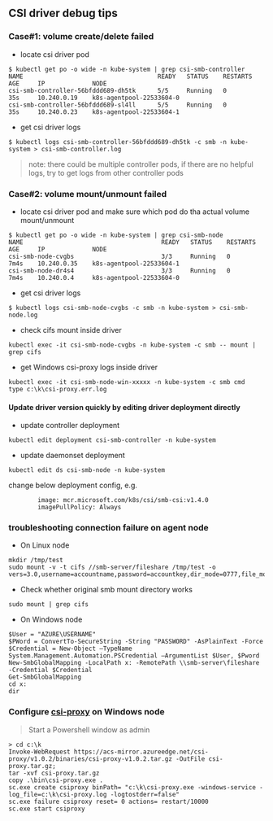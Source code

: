 ## CSI driver debug tips

### Case#1: volume create/delete failed
 - locate csi driver pod
```console
$ kubectl get po -o wide -n kube-system | grep csi-smb-controller
NAME                                     READY   STATUS    RESTARTS   AGE     IP             NODE
csi-smb-controller-56bfddd689-dh5tk      5/5     Running   0          35s     10.240.0.19    k8s-agentpool-22533604-0
csi-smb-controller-56bfddd689-sl4ll      5/5     Running   0          35s     10.240.0.23    k8s-agentpool-22533604-1
```
 - get csi driver logs
```console
$ kubectl logs csi-smb-controller-56bfddd689-dh5tk -c smb -n kube-system > csi-smb-controller.log
```
> note: there could be multiple controller pods, if there are no helpful logs, try to get logs from other controller pods

### Case#2: volume mount/unmount failed
 - locate csi driver pod and make sure which pod do tha actual volume mount/unmount
```console
$ kubectl get po -o wide -n kube-system | grep csi-smb-node
NAME                                      READY   STATUS    RESTARTS   AGE     IP             NODE
csi-smb-node-cvgbs                        3/3     Running   0          7m4s    10.240.0.35    k8s-agentpool-22533604-1
csi-smb-node-dr4s4                        3/3     Running   0          7m4s    10.240.0.4     k8s-agentpool-22533604-0
```

 - get csi driver logs
```console
$ kubectl logs csi-smb-node-cvgbs -c smb -n kube-system > csi-smb-node.log
```

 - check cifs mount inside driver
```console
kubectl exec -it csi-smb-node-cvgbs -n kube-system -c smb -- mount | grep cifs
```

 - get Windows csi-proxy logs inside driver
```console
kubectl exec -it csi-smb-node-win-xxxxx -n kube-system -c smb cmd
type c:\k\csi-proxy.err.log
```

#### Update driver version quickly by editing driver deployment directly
 - update controller deployment
```console
kubectl edit deployment csi-smb-controller -n kube-system
```
 - update daemonset deployment
```console
kubectl edit ds csi-smb-node -n kube-system
```
change below deployment config, e.g.
```console
        image: mcr.microsoft.com/k8s/csi/smb-csi:v1.4.0
        imagePullPolicy: Always
```

### troubleshooting connection failure on agent node
 - On Linux node
```console
mkdir /tmp/test
sudo mount -v -t cifs //smb-server/fileshare /tmp/test -o vers=3.0,username=accountname,password=accountkey,dir_mode=0777,file_mode=0777,cache=strict,actimeo=30
```

 - Check whether original smb mount directory works
```console
sudo mount | grep cifs
```

 - On Windows node
```console
$User = "AZURE\USERNAME"
$PWord = ConvertTo-SecureString -String "PASSWORD" -AsPlainText -Force
$Credential = New-Object –TypeName System.Management.Automation.PSCredential –ArgumentList $User, $Pword
New-SmbGlobalMapping -LocalPath x: -RemotePath \\smb-server\fileshare -Credential $Credential
Get-SmbGlobalMapping
cd x:
dir
```

### Configure [csi-proxy](https://github.com/kubernetes-csi/csi-proxy#installation) on Windows node
> Start a Powershell window as admin
```console
> cd c:\k
Invoke-WebRequest https://acs-mirror.azureedge.net/csi-proxy/v1.0.2/binaries/csi-proxy-v1.0.2.tar.gz -OutFile csi-proxy.tar.gz;
tar -xvf csi-proxy.tar.gz
copy .\bin\csi-proxy.exe .
sc.exe create csiproxy binPath= "c:\k\csi-proxy.exe -windows-service -log_file=c:\k\csi-proxy.log -logtostderr=false"
sc.exe failure csiproxy reset= 0 actions= restart/10000
sc.exe start csiproxy
```
